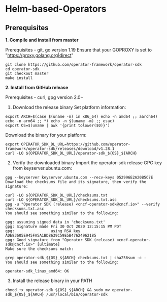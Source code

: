 # Helm-based-Operators

## Prerequisites

**1. Compile and install from master**

Prerequisites - git, go version 1.19
Ensure that your GOPROXY is set to "https://proxy.golang.org|direct"
```
git clone https://github.com/operator-framework/operator-sdk
cd operator-sdk
git checkout master
make install
```

**2. Install from GitHub release**

Prerequisites - curl, gpg version 2.0+

1. Download the release binary
Set platform information:
```
export ARCH=$(case $(uname -m) in x86_64) echo -n amd64 ;; aarch64) echo -n arm64 ;; *) echo -n $(uname -m) ;; esac)
export OS=$(uname | awk '{print tolower($0)}')
```

Download the binary for your platform:
```
export OPERATOR_SDK_DL_URL=https://github.com/operator-framework/operator-sdk/releases/download/v1.28.1
curl -LO ${OPERATOR_SDK_DL_URL}/operator-sdk_${OS}_${ARCH}
```

2. Verify the downloaded binary
Import the operator-sdk release GPG key from keyserver.ubuntu.com:
```
gpg --keyserver keyserver.ubuntu.com --recv-keys 052996E2A20B5C7E
Download the checksums file and its signature, then verify the signature:

curl -LO ${OPERATOR_SDK_DL_URL}/checksums.txt
curl -LO ${OPERATOR_SDK_DL_URL}/checksums.txt.asc
gpg -u "Operator SDK (release) <cncf-operator-sdk@cncf.io>" --verify checksums.txt.asc
You should see something similar to the following:

gpg: assuming signed data in 'checksums.txt'
gpg: Signature made Fri 30 Oct 2020 12:15:15 PM PDT
gpg:                using RSA key ADE83605E945FA5A1BD8639C59E5B47624962185
gpg: Good signature from "Operator SDK (release) <cncf-operator-sdk@cncf.io>" [ultimate]
Make sure the checksums match:

grep operator-sdk_${OS}_${ARCH} checksums.txt | sha256sum -c -
You should see something similar to the following:

operator-sdk_linux_amd64: OK
```

3. Install the release binary in your PATH
```
chmod +x operator-sdk_${OS}_${ARCH} && sudo mv operator-sdk_${OS}_${ARCH} /usr/local/bin/operator-sdk
```
